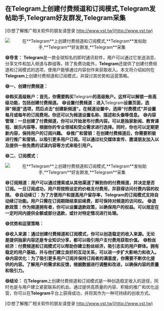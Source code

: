 ## **在**Telegram**上创建付费频道和订阅模式,**Telegram**发帖助手,**Telegram**好友群发,**Telegram**采集**

[😍想了解推广相关软件的朋友请登录 http://www.vst.tw](http://www.vst.tw)

 <center><img src="https://vst.tw/MP4/tuiguang/png/8.png" alt="在**Telegram**上创建付费频道和订阅模式,**Telegram**发帖助手,**Telegram**好友群发,**Telegram**采集"></center>

**😄导言：**
**Telegram**是一款全球知名的即时通讯软件，用户可以通过它发送消息、分享文件和加入频道与群组等。除了免费功能外，**Telegram**还提供了创建付费频道和订阅模式的选项，使用户能够通过内容创作来获取收入。本文将介绍如何在**Telegram**上创建付费频道和订阅模式，并探讨其优势和运营策略。

**😄一、创建付费频道：**

**😄购买高级账户：首先，你需要购买**Telegram**的高级账户。这样可以解锁一些高级功能，包括创建付费频道。**
**😄设置付费频道：进入**Telegram**设置页面，选择"频道"选项，然后点击"创建新频道"。在频道设置中，选择"付费模式"并设置每月或每年的订阅费用。你还可以为频道设置名称、描述和头像等信息。**
**😄内容管理：一旦创建了付费频道，你可以开始发布付费内容。可以是独家新闻、教育课程、娱乐内容等，根据你的专业领域和受众需求进行选择。同时，你也可以定期更新内容，保持用户的订阅兴趣。**
**😄推广和营销：在创建付费频道后，你需要积极进行推广和营销，以吸引更多用户订阅。可以通过社交媒体宣传、邀请朋友加入以及提供一些免费的试读内容等方式来吸引用户。**

**😄二、订阅模式：**

 <center><img src="https://vst.tw/MP4/tuiguang/png/8.png" alt="在**Telegram**上创建付费频道和订阅模式,**Telegram**发帖助手,**Telegram**好友群发,**Telegram**采集"></center>

**😄订阅频道：用户可以通过搜索或从其他渠道了解到你的付费频道，并决定是否订阅。一旦订阅成功，用户将按照设定的价格支付费用，并获得访问付费内容的权限。**
**😄自动续订：为了方便用户和提高用户留存率，**Telegram**的订阅模式支持自动续订功能。用户只需在订阅期限结束前续费，即可保持对频道的访问权。**
**😄退款政策：作为频道拥有者，你可以设置退款政策，以确保用户的权益。可以规定在一定时间内提供全额或部分退款，或针对特定情况进行处理。**

**😄优势和运营策略：**

**😄收入来源：通过创建付费频道和订阅模式，你可以创造稳定的收入来源。无论是提供独家内容还是专业知识分享，都可以吸引用户支付费用获取价值。**
**😄粉丝经济：付费频道和订阅模式可以帮助你建立粉丝经济，吸引忠实的用户群体。拥有稳定的用户基础，并与他们建立良好的互动关系，可以进一步扩大影响力和收入。**
**😄内容优化：为了吸引更多用户订阅并保持订阅者的满意度，你需要不断优化提供的内容。了解用户的需求和反馈，根据数据进行调整和改进，以确保内容的质量和吸引力。**

**😄结论：**
在**Telegram**上创建付费频道和订阅模式是一种创造稳定收入的途径，同时也是与用户建立紧密联系的机会。通过提供高质量的内容、积极的推广和优化运营，你可以在**Telegram**平台上获得成功，并将其作为一种可持续的创收方式。

[😍想了解推广相关软件的朋友请登录 http://www.vst.tw](http://www.vst.tw)



